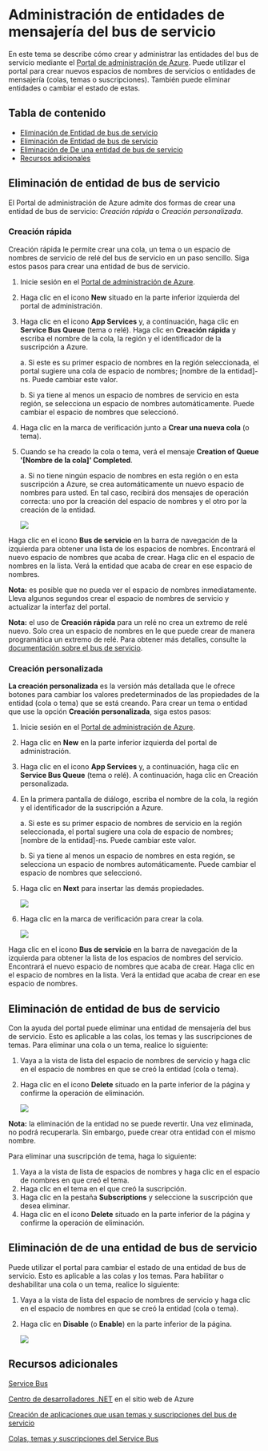 <properties linkid="service-bus-manage-messaging-entitites" urlDisplayName="Traffic Manager" pageTitle="Manage Service Bus Messaging Entities - Azure" metaKeywords="" description="Learn how to create and manage your Service Bus entities using the Azure Management Portal." metaCanonical="" disqusComments="1" umbracoNaviHide="1" services="service-bus" documentationCenter="" title="How to Manage Service Bus Messaging Entities" authors="sethm" solutions="" />

<tags ms.service="service-bus" ms.workload="tbd" ms.tgt_pltfrm="na" ms.devlang="multiple" ms.topic="article" ms.date="01/01/1900" ms.author="sethm" />

# Administración de entidades de mensajería del bus de servicio

En este tema se describe cómo crear y administrar las entidades del bus de servicio mediante el [Portal de administración de Azure][Portal de administración de Azure]. Puede utilizar el portal para crear nuevos espacios de nombres de servicios o entidades de mensajería (colas, temas o suscripciones). También puede eliminar entidades o cambiar el estado de estas.

## Tabla de contenido

-   [Eliminación de Entidad de bus de servicio][Eliminación de Entidad de bus de servicio]
-   [Eliminación de Entidad de bus de servicio][1]
-   [Eliminación de De una entidad de bus de servicio][Eliminación de De una entidad de bus de servicio]
-   [Recursos adicionales][Recursos adicionales]

## <span id="create"></span></a>Eliminación de entidad de bus de servicio

El Portal de administración de Azure admite dos formas de crear una entidad de bus de servicio: *Creación rápida* o *Creación personalizada*.

### Creación rápida

Creación rápida le permite crear una cola, un tema o un espacio de nombres de servicio de relé del bus de servicio en un paso sencillo. Siga estos pasos para crear una entidad de bus de servicio.

1.  Inicie sesión en el [Portal de administración de Azure][Portal de administración de Azure].
2.  Haga clic en el icono **New** situado en la parte inferior izquierda del portal de administración.
3.  Haga clic en el icono **App Services** y, a continuación, haga clic en **Service Bus Queue** (tema o relé). Haga clic en **Creación rápida** y escriba el nombre de la cola, la región y el identificador de la suscripción a Azure.

    a. Si este es su primer espacio de nombres en la región seleccionada, el portal sugiere una cola de espacio de nombres; [nombre de la entidad]-ns. Puede cambiar este valor.

    b. Si ya tiene al menos un espacio de nombres de servicio en esta región, se selecciona un espacio de nombres automáticamente. Puede cambiar el espacio de nombres que seleccionó.

4.  Haga clic en la marca de verificación junto a **Crear una nueva cola** (o tema).
5.  Cuando se ha creado la cola o tema, verá el mensaje **Creation of Queue '[Nombre de la cola]' Completed**.

    a. Si no tiene ningún espacio de nombres en esta región o en esta suscripción a Azure, se crea automáticamente un nuevo espacio de nombres para usted. En tal caso, recibirá dos mensajes de operación correcta: uno por la creación del espacio de nombres y el otro por la creación de la entidad.

    ![][0]

Haga clic en el icono **Bus de servicio** en la barra de navegación de la izquierda para obtener una lista de los espacios de nombres. Encontrará el nuevo espacio de nombres que acaba de crear. Haga clic en el espacio de nombres en la lista. Verá la entidad que acaba de crear en ese espacio de nombres.

**Nota:** es posible que no pueda ver el espacio de nombres inmediatamente. Lleva algunos segundos crear el espacio de nombres de servicio y actualizar la interfaz del portal.

**Nota:** el uso de **Creación rápida** para un relé no crea un extremo de relé nuevo. Solo crea un espacio de nombres en le que puede crear de manera programática un extremo de relé. Para obtener más detalles, consulte la [documentación sobre el bus de servicio][documentación sobre el bus de servicio].

### Creación personalizada

**La creación personalizada** es la versión más detallada que le ofrece botones para cambiar los valores predeterminados de las propiedades de la entidad (cola o tema) que se está creando. Para crear un tema o entidad que use la opción **Creación personalizada**, siga estos pasos:

1.  Inicie sesión en el [Portal de administración de Azure][Portal de administración de Azure].
2.  Haga clic en **New** en la parte inferior izquierda del portal de administración.
3.  Haga clic en el icono **App Services** y, a continuación, haga clic en **Service Bus Queue** (tema o relé). A continuación, haga clic en Creación personalizada.
4.  En la primera pantalla de diálogo, escriba el nombre de la cola, la región y el identificador de la suscripción a Azure.

    a. Si este es su primer espacio de nombres de servicio en la región seleccionada, el portal sugiere una cola de espacio de nombres; [nombre de la entidad]-ns. Puede cambiar este valor.

    b. Si ya tiene al menos un espacio de nombres en esta región, se selecciona un espacio de nombres automáticamente. Puede cambiar el espacio de nombres que seleccionó.

5.  Haga clic en **Next** para insertar las demás propiedades.

    ![][2]

6.  Haga clic en la marca de verificación para crear la cola.

    ![][3]

Haga clic en el icono **Bus de servicio** en la barra de navegación de la izquierda para obtener la lista de los espacios de nombres del servicio. Encontrará el nuevo espacio de nombres que acaba de crear. Haga clic en el espacio de nombres en la lista. Verá la entidad que acaba de crear en ese espacio de nombres.

## <span id="delete"></span></a>Eliminación de entidad de bus de servicio

Con la ayuda del portal puede eliminar una entidad de mensajería del bus de servicio. Esto es aplicable a las colas, los temas y las suscripciones de temas. Para eliminar una cola o un tema, realice lo siguiente:

1.  Vaya a la vista de lista del espacio de nombres de servicio y haga clic en el espacio de nombres en que se creó la entidad (cola o tema).
2.  Haga clic en el icono **Delete** situado en la parte inferior de la página y confirme la operación de eliminación.

    ![][4]

**Nota:** la eliminación de la entidad no se puede revertir. Una vez eliminada, no podrá recuperarla. Sin embargo, puede crear otra entidad con el mismo nombre.

Para eliminar una suscripción de tema, haga lo siguiente:

1.  Vaya a la vista de lista de espacios de nombres y haga clic en el espacio de nombres en que creó el tema.
2.  Haga clic en el tema en el que creó la suscripción.
3.  Haga clic en la pestaña **Subscriptions** y seleccione la suscripción que desea eliminar.
4.  Haga clic en el icono **Delete** situado en la parte inferior de la página y confirme la operación de eliminación.

## <span id="disableenable"></span></a>Eliminación de de una entidad de bus de servicio

Puede utilizar el portal para cambiar el estado de una entidad de bus de servicio. Esto es aplicable a las colas y los temas. Para habilitar o deshabilitar una cola o un tema, realice lo siguiente:

1.  Vaya a la vista de lista del espacio de nombres de servicio y haga clic en el espacio de nombres en que se creó la entidad (cola o tema).
2.  Haga clic en **Disable** (o **Enable**) en la parte inferior de la página.

    ![][5]

## <span id="seealso"></span></a>Recursos adicionales

[Service Bus][Service Bus]

[Centro de desarrolladores .NET][Centro de desarrolladores .NET] en el sitio web de Azure

[Creación de aplicaciones que usan temas y suscripciones del bus de servicio][Creación de aplicaciones que usan temas y suscripciones del bus de servicio]

[Colas, temas y suscripciones del Service Bus][Colas, temas y suscripciones del Service Bus]

  [Portal de administración de Azure]: http://manage.windowsazure.com
  [Eliminación de Entidad de bus de servicio]: #create
  [1]: #delete
  [Eliminación de De una entidad de bus de servicio]: #disableenable
  [Recursos adicionales]: #seealso
  [0]: ./media/service-bus-manage-message-entities/QueueQuickCreate.png
  [documentación sobre el bus de servicio]: http://www.windowsazure.com/es-es/develop/net/how-to-guides/service-bus-relay/
  [2]: ./media/service-bus-manage-message-entities/AddQueue1.png
  [3]: ./media/service-bus-manage-message-entities/ConfigureQueue.png
  [4]: ./media/service-bus-manage-message-entities/DeleteEntity.png
  [5]: ./media/service-bus-manage-message-entities/DisableEnable.png
  [Service Bus]: http://go.microsoft.com/fwlink/?LinkId=266834
  [Centro de desarrolladores .NET]: http://go.microsoft.com/fwlink/?LinkID=262187
  [Creación de aplicaciones que usan temas y suscripciones del bus de servicio]: http://go.microsoft.com/fwlink/?LinkId=264293
  [Colas, temas y suscripciones del Service Bus]: http://go.microsoft.com/fwlink/?LinkId=264291
